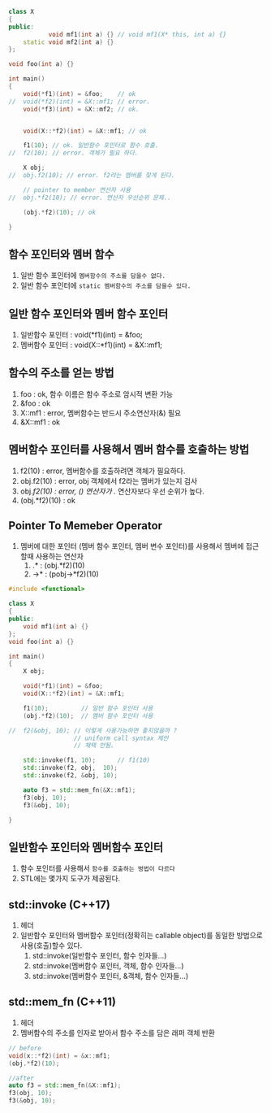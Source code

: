 
```c++
class X
{
public:
	       void mf1(int a) {} // void mf1(X* this, int a) {}
	static void mf2(int a) {}
};

void foo(int a) {}

int main()
{
	void(*f1)(int) = &foo;    // ok
//	void(*f2)(int) = &X::mf1; // error. 
	void(*f3)(int) = &X::mf2; // ok.


	void(X::*f2)(int) = &X::mf1; // ok 

	f1(10); // ok. 일반함수 포인터로 함수 호출.
//	f2(10); // error. 객체가 필요 하다.

	X obj;
//	obj.f2(10); // error. f2라는 멤버를 찾게 된다.

	// pointer to member 연산자 사용
//	obj.*f2(10); // error. 연산자 우선순위 문제..

	(obj.*f2)(10); // ok

}
```

## 함수 포인터와 멤버 함수
1) 일반 함수 포인터에 `멤버함수의 주소를 담을수 없다.`
2) 일반 함수 포인터에 `static 멤버함수의 주소를 담을수 있다.`

## 일반 함수 포인터와 멤버 함수 포인터
1) 일반함수 포인터 : void(*f1)(int) = &foo;
2) 멤버함수 포인터 : void(X::*f1)(int) = &X::mf1;


## 함수의 주소를 얻는 방법
1) foo     : ok, 함수 이름은 함수 주소로 암시적 변환 가능
2) &foo    : ok
3) X::mf1  : error, 멤버함수는 반드시 주소연산자(&) 필요
4) &X::mf1 : ok

## 멤버함수 포인터를 사용해서 멤버 함수를 호출하는 방법
1) f2(10)        : error, 멤버함수를 호출하려면 객체가 필요하다.
2) obj.f2(10)    : error, obj 객체에서 f2라는 멤버가 있는지 검사
3) obj.*f2(10)   : error, () 연산자가 .* 연산자보다 우선 순위가 높다.
4) (obj.*f2)(10) : ok

## Pointer To Memeber Operator
1) 멤버에 대한 포인터 (멤버 함수 포인터, 멤버 변수 포인터)를 사용해서 멤버에 접근할때 사용하는 연산자
   1) .*  : (obj.*f2)(10)
   2) ->* : (pobj->*f2)(10)

```c++
#include <functional>

class X
{
public:
	void mf1(int a) {}
};
void foo(int a) {}

int main()
{
	X obj;

	void(*f1)(int) = &foo;
	void(X::*f2)(int) = &X::mf1;

	f1(10);			// 일반 함수 포인터 사용
	(obj.*f2)(10);	// 멤버 함수 포인터 사용

//	f2(&obj, 10); // 이렇게 사용가능하면 좋지않을까 ?
				  // uniform call syntax 제안
				  // 채택 안됨. 

	std::invoke(f1, 10);      // f1(10)
	std::invoke(f2, obj,  10);
	std::invoke(f2, &obj, 10);

	auto f3 = std::mem_fn(&X::mf1);
	f3(obj, 10);
	f3(&obj, 10);

}
````

## 일반함수 포인터와 멤버함수 포인터
1) 함수 포인터를 사용해서 `함수를 호출하는 벙법이 다르다`
2) STL에는 몇가지 도구가 제공된다.

## std::invoke (C++17)
1) <functional> 헤더
2) 일반함수 포인터와 멤버함수 포인터(정확히는 callable object)를 동일한 방법으로 사용(호출)할수 있다.
   1) std::invoke(일반함수 포인터, 함수 인자들...)
   2) std::invoke(멤버함수 포인터, 객체, 함수 인자들...)
   3) std::invoke(멤버함수 포인터, &객체, 함수 인자들...)

## std::mem_fn (C++11)
1) <functional> 헤더
2) 멤버함수의 주소를 인자로 받아서 함수 주소를 담은 래퍼 객체 반환
```c++
// before
void(x::*f2)(int) = &x::mf1;
(obj.*f2)(10);

//after
auto f3 = std::mem_fn(&X::mf1);
f3(obj, 10);
f3(&obj, 10);

```

